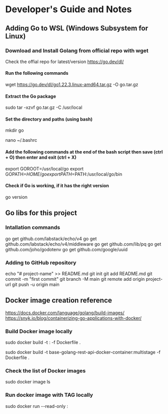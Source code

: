 # Developer's Guide and Notes

## Adding Go to WSL (Windows Subsystem for Linux)

### Download and Install Golang from official repo with wget
Check the offial repo for latest/version 
https://go.dev/dl/

#### Run the following commands

wget https://go.dev/dl/go1.22.3.linux-amd64.tar.gz -O go.tar.gz

#### Extract the Go package

sudo tar -xzvf go.tar.gz -C /usr/local

#### Set the directory and paths (using bash)

mkdir go

nano ~/.bashrc

#### Add the following commands at the end of the bash script then save (ctrl + O) then enter and exit (ctrl + X)

export GOROOT=/usr/local/go
export GOPATH=$HOME/go
export PATH=$PATH:/usr/local/go/bin

#### Check if Go is working, if it has the right version

go version

## Go libs for this project

### Intallation commands

go get github.com/labstack/echo/v4
go get github.com/labstack/echo/v4/middleware
go get github.com/lib/pq
go get github.com/joho/godotenv
go get github.com/google/uuid

### Adding to GitHub repository


echo "# project-name" >> README.md
git init
git add README.md
git commit -m "first commit"
git branch -M main
git remote add origin project-url
git push -u origin main

## Docker image creation reference

https://docs.docker.com/language/golang/build-images/
https://snyk.io/blog/containerizing-go-applications-with-docker/

### Build Docker image locally

sudo docker build -t <Docker image name>:<TAG> -f Dockerfile .

sudo docker build -t base-golang-rest-api-docker-container:multistage -f Dockerfile .

### Check the list of Docker images 

sudo docker image ls

### Run docker image with TAG locally

sudo docker run --read-only <Docker Image>:<TAG>
